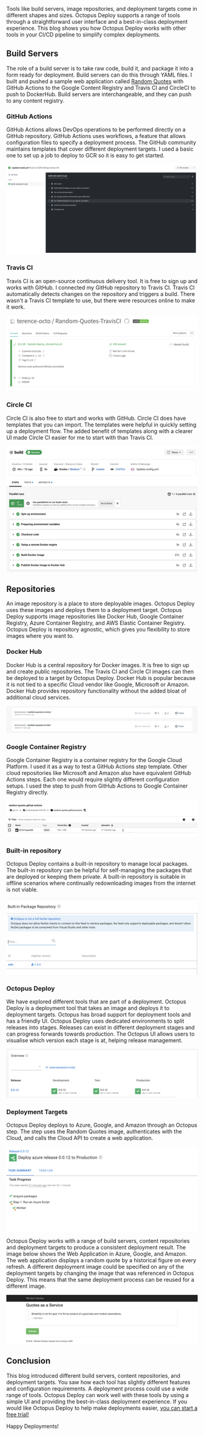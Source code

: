 

Tools like build servers, image repositories, and deployment targets come in different shapes and sizes. Octopus Deploy supports a range of tools through a straightforward user interface and a best-in-class deployment experience. This blog shows you how Octopus Deploy works with other tools in your CI/CD pipeline to simplify complex deployments.

## Build Servers

The role of a build server is to take raw code, build it, and package it into a form ready for deployment. Build servers can do this through YAML files. I built and pushed a sample web application called [Random Quotes](https://github.com/OctopusSamples/RandomQuotes-JS) with GitHub Actions to the Google Content Registry and Travis CI and CircleCI to push to DockerHub. Build servers are interchangeable, and they can push to any content registry.

### GitHub Actions

GitHub Actions allows DevOps operations to be performed directly on a GitHub repository. GitHub Actions uses workflows, a feature that allows configuration files to specify a deployment process. The GitHub community maintains templates that cover different deployment targets. I used a basic one to set up a job to deploy to GCR so it is easy to get started.

![GitHub Actions Success](github-actions-success.png "width=500")

### Travis CI

Travis CI is an open-source continuous delivery tool. It is free to sign up and works with GitHub. I connected my GitHub repository to Travis CI. Travis CI automatically detects changes on the repository and triggers a build. There wasn't a Travis CI template to use, but there were resources online to make it work.

![TravisCI Success](travisci-success.png "width=500")

### Circle CI

Circle CI is also free to start and works with GitHub. Circle CI does have templates that you can import. The templates were helpful in quickly setting up a deployment flow. The added benefit of templates along with a clearer UI made Circle CI easier for me to start with than Travis CI.

![CircleCI Success](circleci-success.png "width=500")

## Repositories

An image repository is a place to store deployable images. Octopus Deploy uses these images and deploys them to a deployment target. Octopus Deploy supports image repositories like Docker Hub, Google Container Registry, Azure Container Registry, and AWS Elastic Container Registry. Octopus Deploy is repository agnostic, which gives you flexibility to store images where you want to.

### Docker Hub

Docker Hub is a central repository for Docker images. It is free to sign up and create public repositories. The Travis CI and Circle CI images can then be deployed to a target by Octopus Deploy. Docker Hub is popular because it is not tied to a specific Cloud vendor like Google, Microsoft or Amazon. Docker Hub provides repository functionality without the added bloat of additional cloud services.

![Docker Hub](dockerhub.png "width=500")

### Google Container Registry

Google Container Registry is a container registry for the Google Cloud Platform. I used it as a way to test a GitHub Actions step template. Other cloud repositories like Microsoft and Amazon also have equivalent GitHub Actions steps. Each one would require slightly different configuration setups. I used the step to push from GitHub Actions to Google Container Registry directly.

![GCR](gcr.png "width=500")

### Built-in repository

Octopus Deploy contains a built-in repository to manage local packages. The built-in repository can be helpful for self-managing the packages that are deployed or keeping them private. A built-in repository is suitable in offline scenarios where continually redownloading images from the internet is not viable.

![Built-in Repository](built-in-repository.png "width=500")

### Octopus Deploy

We have explored different tools that are part of a deployment. Octopus Deploy is a deployment tool that takes an image and deploys it to deployment targets. Octopus has broad support for deployment tools and has a friendly UI. Octopus Deploy uses dedicated environments to split releases into stages. Releases can exist in different deployment stages and can progress forwards towards production. The Octopus UI allows users to visualise which version each stage is at, helping release management.

![Octopus UI](octopus-ui.png "width=500")

### Deployment Targets

Octopus Deploy deploys to Azure, Google, and Amazon through an Octopus step. The step uses the Random Quotes image, authenticates with the Cloud, and calls the Cloud API to create a web application.

![Azure Release](azure-release.png "width=500")

Octopus Deploy works with a range of build servers, content repositories and deployment targets to produce a consistent deployment result. The image below shows the Web Application in Azure, Google, and Amazon. The web application displays a random quote by a historical figure on every refresh. A different deployment image could be specified on any of the deployment targets by changing the image that was referenced in Octopus Deploy. This means that the same deployment process can be reused for a different image. 

![Random Quotes](random-quotes.png "width=500")

## Conclusion

This blog introduced different build servers, content repositories, and deployment targets. You saw how each tool has slightly different features and configuration requirements. A deployment process could use a wide range of tools. Octopus Deploy can work well with these tools by using a simple UI and providing the best-in-class deployment experience. If you would like Octopus Deploy to help make deployments easier, [you can start a free trial!](https://octopus.com/start)

Happy Deployments!
